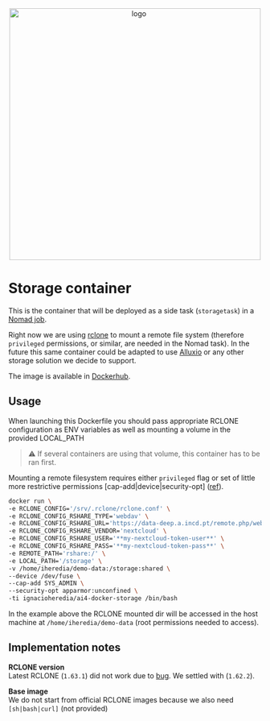 <div align="center">
  <img src="https://ai4eosc.eu/wp-content/uploads/sites/10/2022/09/horizontal-transparent.png" alt="logo" width="500"/>
</div>

# Storage container

This is the container that will be deployed as a side task (`storagetask`) in a
[Nomad job](https://github.com/AI4EOSC/ai4-papi/tree/master/etc).
<!-- #todo: update link -->

Right now we are using [rclone](https://rclone.org/) to mount a remote file system
(therefore `privileged` permissions, or similar, are needed in the Nomad task).
In the future this same container could be adapted to use
 [Alluxio](https://www.alluxio.io/) or any other storage solution we decide to support.

 The image is available in [Dockerhub](https://hub.docker.com/r/ignacioheredia/ai4-docker-storage).
 <!-- TODO: move to ai4os Dockerhub account -->

## Usage

When launching this Dockerfile you should pass appropriate RCLONE
configuration as ENV variables as well as mounting a volume in the
provided LOCAL_PATH

> :warning: If several containers are using that volume, this container has to be ran first.

Mounting a remote filesystem requires either `privileged` flag or set of little more
restrictive permissions [cap-add|device|security-opt]
([ref](https://github.com/s3fs-fuse/s3fs-fuse/issues/647#issuecomment-637458150)).

```bash
docker run \
-e RCLONE_CONFIG='/srv/.rclone/rclone.conf' \
-e RCLONE_CONFIG_RSHARE_TYPE='webdav' \
-e RCLONE_CONFIG_RSHARE_URL='https://data-deep.a.incd.pt/remote.php/webdav/' \
-e RCLONE_CONFIG_RSHARE_VENDOR='nextcloud' \
-e RCLONE_CONFIG_RSHARE_USER='**my-nextcloud-token-user**' \
-e RCLONE_CONFIG_RSHARE_PASS='**my-nextcloud-token-pass**' \
-e REMOTE_PATH='rshare:/' \
-e LOCAL_PATH='/storage' \
-v /home/iheredia/demo-data:/storage:shared \
--device /dev/fuse \
--cap-add SYS_ADMIN \
--security-opt apparmor:unconfined \
-ti ignacioheredia/ai4-docker-storage /bin/bash
```

In the example above the RCLONE mounted dir will be accessed in the host machine at
`/home/iheredia/demo-data` (root permissions needed to access).

## Implementation notes

**RCLONE version** \
Latest RCLONE (`1.63.1`) did not work due to [bug](https://github.com/rclone/rclone/issues/7103).
We settled with (`1.62.2`).

**Base image** \
We do not start from official RCLONE images because we also need `[sh|bash|curl]` (not
provided)
